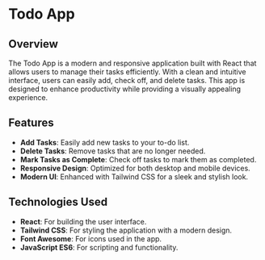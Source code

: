 # Todo App

## Overview

The Todo App is a modern and responsive application built with React that allows users to manage their tasks efficiently. With a clean and intuitive interface, users can easily add, check off, and delete tasks. This app is designed to enhance productivity while providing a visually appealing experience.


## Features

- **Add Tasks**: Easily add new tasks to your to-do list.
- **Delete Tasks**: Remove tasks that are no longer needed.
- **Mark Tasks as Complete**: Check off tasks to mark them as completed.
- **Responsive Design**: Optimized for both desktop and mobile devices.
- **Modern UI**: Enhanced with Tailwind CSS for a sleek and stylish look.

## Technologies Used

- **React**: For building the user interface.
- **Tailwind CSS**: For styling the application with a modern design.
- **Font Awesome**: For icons used in the app.
- **JavaScript ES6**: For scripting and functionality.
